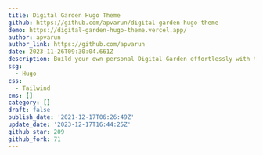 ```yaml
---
title: Digital Garden Hugo Theme
github: https://github.com/apvarun/digital-garden-hugo-theme
demo: https://digital-garden-hugo-theme.vercel.app/
author: apvarun
author_link: https://github.com/apvarun
date: 2023-11-26T09:30:04.661Z
description: Build your own personal Digital Garden effortlessly with this Hugo theme
ssg:
  - Hugo
css:
  - Tailwind
cms: []
category: []
draft: false
publish_date: '2021-12-17T06:26:49Z'
update_date: '2023-12-17T16:44:25Z'
github_star: 209
github_fork: 71
---
```

